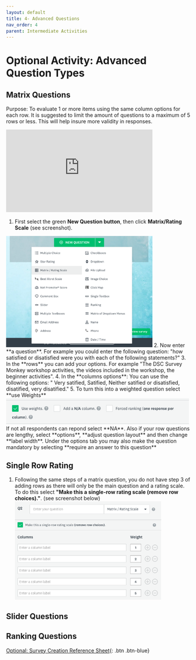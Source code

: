 ```yaml
---
layout: default
title: 4- Advanced Questions
nav_order: 4
parent: Intermediate Activities
---
```


# Optional Activity: Advanced Question Types 

## Matrix Questions
Purpose: To evaluate 1 or more items using the same column options for each row. It is suggested to limit the amount of questions to a maximum of 5 rows or less. This will help insure more validity in responses. 

<iframe allowtransparency="true" title="Wistia video player" allowFullscreen frameborder="0" scrolling="no" class="wistia_embed" name="wistia_embed" src="https://fast.wistia.net/embed/iframe/a0feccaty0" width="400" height="225"></iframe><br>

1. First select the green **New Question button**, then click **Matrix/Rating Scale** (see screenshot).<br>
<img width=400px src="images/matrix-select.png">
2. Now enter **a question**. For example you could enter the following question: "how satisfied or disatisfied were you with each of the following statements?" 
3. In the **rows** you can add your options. For example "The DSC Survey Monkey workshop activities, the videos included in the workshop, the beginner activities".
4. In the **columns options**: You can use the following options: " Very satified, Satified, Neither satified or disatisfied, disatified, very disatified."
5. To turn this into a weighted question select **use Weights**<br>
<img width=500px src="images/weights.png"><br>
 If not all respondents can repond select **NA**. Also if your row questions are lengthy, select **options**, **adjust question layout** and then change **label width**. Under the options tab you may also make the question mandatory by selecting **require an answer to this question**

## Single Row Rating
1. Following the same steps of a matrix question, you do not have step 3 of adding rows as there will only be the main question and a rating scale. To do this select **"Make this a single-row rating scale (remove row choices)."**. (see screenshot below)<br>
<img width=400px src="images/single-row.png"><br>

## Slider Questions 

## Ranking Questions

[Optional: Survey Creation Reference Sheet](reference-sheet.html){: .btn .btn-blue}  
